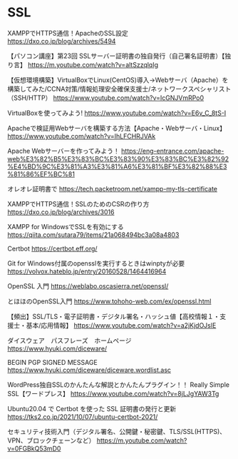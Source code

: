 # SSL
XAMPPでHTTPS通信！ApacheのSSL設定
https://dxo.co.jp/blog/archives/5494

【パソコン講座】第23回 SSLサーバー証明書の独自発行（自己署名証明書）【独り言】
https://m.youtube.com/watch?v=altSzzqlqIg

【仮想環境構築】VirtualBoxでLinux(CentOS)導入→Webサーバ（Apache）を構築してみた/CCNA対策/情報処理安全確保支援士/ネットワークスペシャリスト（SSH/HTTP）
https://www.youtube.com/watch?v=IcGNJVmRPo0

VirtualBoxを使ってみよう!
https://www.youtube.com/watch?v=E6v_C_8tS-I

Apacheで検証用Webサーバを構築する方法【Apache・Webサーバ・Linux】
https://www.youtube.com/watch?v=IhLFCHRJVAk

Apache Webサーバーを作ってみよう！
https://eng-entrance.com/apache-web%E3%82%B5%E3%83%BC%E3%83%90%E3%83%BC%E3%82%92%E4%BD%9C%E3%81%A3%E3%81%A6%E3%81%BF%E3%82%88%E3%81%86%EF%BC%81

オレオレ証明書で
https://tech.packetroom.net/xampp-my-tls-certificate

XAMPPでHTTPS通信！SSLのためのCSRの作り方
https://dxo.co.jp/blog/archives/3016

XAMPP for WindowsでSSLを有効にする
https://qiita.com/sutara79/items/21a068494bc3a08a4803

Certbot
https://certbot.eff.org/

Git for Windows付属のopensslを実行するときはwinptyが必要
https://volvox.hateblo.jp/entry/20160528/1464416964

OpenSSL 入門
https://weblabo.oscasierra.net/openssl/

とほほのOpenSSL入門
https://www.tohoho-web.com/ex/openssl.html

【頻出】SSL/TLS・電子証明書・デジタル署名・ハッシュ値【高校情報１・支援士・基本/応用情報】
https://www.youtube.com/watch?v=a2jKjdOJslE

ダイスウェア　パスフレーズ　ホームページ
https://www.hyuki.com/diceware/

BEGIN PGP SIGNED MESSAGE
https://www.hyuki.com/diceware/diceware.wordlist.asc


WordPress独自SSLのかんたんな解説とかんたんプラグイン！！ Really Simple SSL【ワードプレス】
https://www.youtube.com/watch?v=8jLJgYAW3Tg

Ubuntu20.04 で Certbot を使った SSL 証明書の発行と更新
https://tks2.co.jp/2021/10/07/ubuntu-certbot-2021/

セキュリティ技術入門（デジタル署名、公開鍵・秘密鍵、TLS/SSL(HTTPS)、VPN、ブロックチェーンなど）
https://m.youtube.com/watch?v=0FGBkQ53mD0




